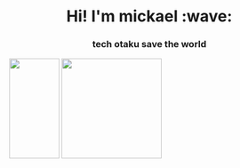 
<h1 align = "center">Hi! I'm mickael :wave:</h1>
<h3 align = "center"> tech otaku save the world </h3>

<img align="center" height=180em width=90em src="https://github-readme-stats.vercel.app/api/top-langs/?username=miclimule&layout=compact&theme=dracula&hide=css,tcl,html,makefile,javascript,D"></img>
<img align="center" height=180em src="https://github-readme-stats.vercel.app/api?username=miclimule&count_private=true&show_icons=true&theme=dracula&include_all_commits=true"></img>

